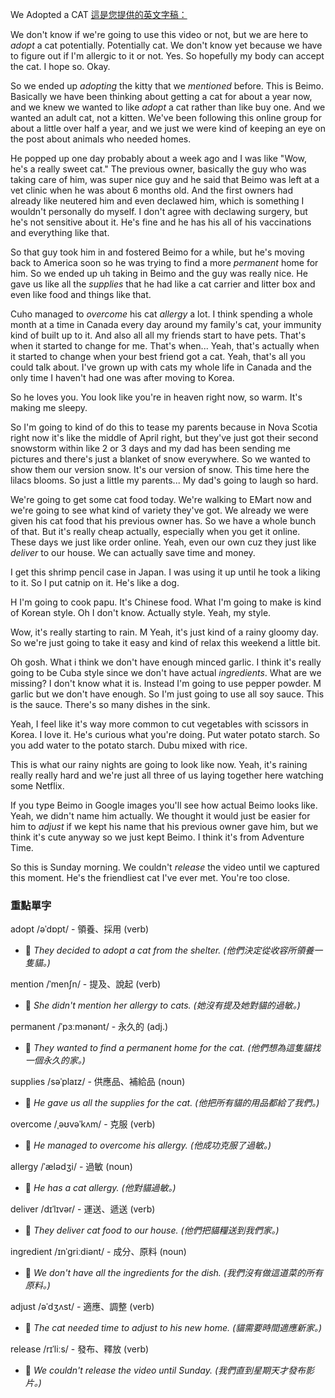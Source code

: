 
We Adopted a CAT
[這是您提供的英文字稿：](https://www.youtube.com/watch?v=qqPnLO4UAxE)

We don't know if we're going to use this video or not, but we are here to *adopt* a cat potentially. Potentially cat. We don't know yet because we have to figure out if I'm allergic to it or not. Yes. So hopefully my body can accept the cat. I hope so. Okay.

So we ended up *adopting* the kitty that we *mentioned* before. This is Beimo. Basically we have been thinking about getting a cat for about a year now, and we knew we wanted to like *adopt* a cat rather than like buy one. And we wanted an adult cat, not a kitten. We've been following this online group for about a little over half a year, and we just we were kind of keeping an eye on the post about animals who needed homes. 

He popped up one day probably about a week ago and I was like "Wow, he's a really sweet cat." The previous owner, basically the guy who was taking care of him, was super nice guy and he said that Beimo was left at a vet clinic when he was about 6 months old. And the first owners had already like neutered him and even declawed him, which is something I wouldn't personally do myself. I don't agree with declawing surgery, but he's not sensitive about it. He's fine and he has his all of his vaccinations and everything like that. 

So that guy took him in and fostered Beimo for a while, but he's moving back to America soon so he was trying to find a more *permanent* home for him. So we ended up uh taking in Beimo and the guy was really nice. He gave us like all the *supplies* that he had like a cat carrier and litter box and even like food and things like that.

Cuho managed to *overcome* his cat *allergy* a lot. I think spending a whole month at a time in Canada every day around my family's cat, your immunity kind of built up to it. And also all all my friends start to have pets. That's when it started to change for me. That's when... Yeah, that's actually when it started to change when your best friend got a cat. Yeah, that's all you could talk about. I've grown up with cats my whole life in Canada and the only time I haven't had one was after moving to Korea.

So he loves you. You look like you're in heaven right now, so warm. It's making me sleepy.

So I'm going to kind of do this to tease my parents because in Nova Scotia right now it's like the middle of April right, but they've just got their second snowstorm within like 2 or 3 days and my dad has been sending me pictures and there's just a blanket of snow everywhere. So we wanted to show them our version snow. It's our version of snow. This time here the lilacs blooms. So just a little my parents... My dad's going to laugh so hard.

We're going to get some cat food today. We're walking to EMart now and we're going to see what kind of variety they've got. We already we were given his cat food that his previous owner has. So we have a whole bunch of that. But it's really cheap actually, especially when you get it online. These days we just like order online. Yeah, even our own cuz they just like *deliver* to our house. We can actually save time and money.

I get this shrimp pencil case in Japan. I was using it up until he took a liking to it. So I put catnip on it. He's like a dog.

H I'm going to cook papu. It's Chinese food. What I'm going to make is kind of Korean style. Oh I don't know. Actually style. Yeah, my style.

Wow, it's really starting to rain. M Yeah, it's just kind of a rainy gloomy day. So we're just going to take it easy and kind of relax this weekend a little bit.

Oh gosh. What i think we don't have enough minced garlic. I think it's really going to be Cuba style since we don't have actual *ingredients*. What are we missing? I don't know what it is. Instead I'm going to use pepper powder. M garlic but we don't have enough. So I'm just going to use all soy sauce. This is the sauce. There's so many dishes in the sink.

Yeah, I feel like it's way more common to cut vegetables with scissors in Korea. I love it. He's curious what you're doing. Put water potato starch. So you add water to the potato starch. Dubu mixed with rice.

This is what our rainy nights are going to look like now. Yeah, it's raining really really hard and we're just all three of us laying together here watching some Netflix.

If you type Beimo in Google images you'll see how actual Beimo looks like. Yeah, we didn't name him actually. We thought it would just be easier for him to *adjust* if we kept his name that his previous owner gave him, but we think it's cute anyway so we just kept Beimo. I think it's from Adventure Time.

So this is Sunday morning. We couldn't *release* the video until we captured this moment. He's the friendliest cat I've ever met. You're too close.



### 重點單字

adopt /əˈdɒpt/ - 領養、採用 (verb)
- 📝 *They decided to adopt a cat from the shelter. (他們決定從收容所領養一隻貓。)*

mention /ˈmenʃn/ - 提及、說起 (verb)
- 📝 *She didn't mention her allergy to cats. (她沒有提及她對貓的過敏。)*

permanent /ˈpɜːmənənt/ - 永久的 (adj.)
- 📝 *They wanted to find a permanent home for the cat. (他們想為這隻貓找一個永久的家。)*

supplies /səˈplaɪz/ - 供應品、補給品 (noun)
- 📝 *He gave us all the supplies for the cat. (他把所有貓的用品都給了我們。)*

overcome /ˌəʊvəˈkʌm/ - 克服 (verb)
- 📝 *He managed to overcome his allergy. (他成功克服了過敏。)*

allergy /ˈælədʒi/ - 過敏 (noun)
- 📝 *He has a cat allergy. (他對貓過敏。)*

deliver /dɪˈlɪvər/ - 運送、遞送 (verb)
- 📝 *They deliver cat food to our house. (他們把貓糧送到我們家。)*

ingredient /ɪnˈɡriːdiənt/ - 成分、原料 (noun)
- 📝 *We don't have all the ingredients for the dish. (我們沒有做這道菜的所有原料。)*

adjust /əˈdʒʌst/ - 適應、調整 (verb)
- 📝 *The cat needed time to adjust to his new home. (貓需要時間適應新家。)*

release /rɪˈliːs/ - 發布、釋放 (verb)
- 📝 *We couldn't release the video until Sunday. (我們直到星期天才發布影片。)*

